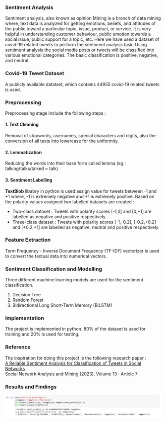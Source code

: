 ### Sentiment Analysis
Sentiment analysis, also known as opinion Mining is a branch of data mining where, text data is analyzed for getting emotions, beliefs, and attitudes of the public toward a particular topic, issue, product, or service. It is very helpful in understanding customer behaviour, public emotion towards a social issue, public support for a topic, etc. Here we have used a dataset of covid-19 related tweets to perform the sentiment analysis task. Using sentiment analysis the social media posts or tweets will be classified into various emotional categories. The basic classification is positive, negative, and neutral.

### Covid-19 Tweet Dataset
A publicly available datatset, which contains 44955 covid-19 related tweets is used.

### Preprocessing
Preprocessing stage include the following steps :
#### 1. Text Cleaning
Removal of stopwords, usernames, special characters and digits, also the conversion of all texts into lowercase for the uniformity. 
#### 2. Lemmatization
Reducing the words into their base form called lemma (eg : talking/talks/talked = talk)
#### 3. Sentiment Labelling
__TextBlob__ libabry in python is used assign value for tweets between -1 and +1 where, -1 is extremely negative and +1 is extremely positive. Based on the polarity values assigned two labelled datasets are created : 
* Two-class dataset : Tweets with polarity scores [-1,0] and [0,+1] are labelled as negative and positive respectively.
* Three-class dataset : Tweets with polarity scores [-1,-0.2], [-0.2,+0.2] and [+0.2,+1] are labelled as negative, neutral and positive respectively.
### Feature Extraction
Term Frequency - Inverse Document Frequency (TF-IDF) vectorizer is used to convert the textual data into numerical vectors.
### Sentiment Classification and Modelling
Three different machine learning models are used for the sentiment classification.
1. Decision Tree
2. Random Forest
3. Bidirectional Long Short-Term Memory (BiLSTM)

### Implementation
The project is implemented in python. 80% of the dataset is used for training and 20% is used for testing.

### Reference
The inspiration for doing this project is the following research paper : <br>
[A Reliable Sentiment Analysis for Classification of Tweets in Social Networks](https://rdcu.be/dJrbY) <br>
Social Network Analysis and Mining (2023), Volume 13 : Article 7

### Results and Findings

<img src="https://github.com/Answab/sentiment-analysis/blob/main/Graphs/2Cresult.png">




